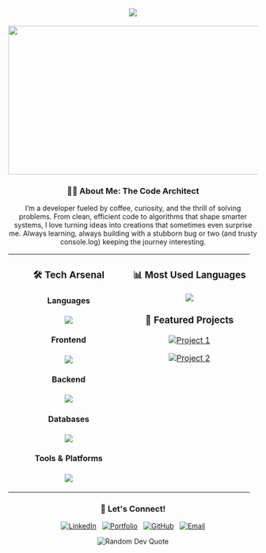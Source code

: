 
<h1 align="center">
  <img src="https://readme-typing-svg.herokuapp.com/?lines=Hello,+World!;I'm+M.R.I.N.A.L;Welcome+to+my+Digital+World!&center=true&size=23">
</h1>

<div align="center">
  <img src="https://media.giphy.com/media/dWesBcTLavkZuG35MI/giphy.gif" width="600" height="300"/>
</div>

<div align="center">
  
### 🧙‍♂️ About Me: The Code Architect

I’m a developer fueled by coffee, curiosity, and the thrill of solving problems. From clean, efficient code to algorithms that shape smarter systems, I love turning ideas into creations that sometimes even surprise me. Always learning, always building with a stubborn bug or two (and trusty console.log) keeping the journey interesting.

</div>



<table width="100%">
<tr>
<td width="50%" valign="top">

<h3 align="center">🛠️ Tech Arsenal</h3>

<div align="center">
  
#### Languages
<p>
  <img src="https://skillicons.dev/icons?i=java,python,c,cpp,js,ts&theme=light" />
</p>

#### Frontend
<p>
  <img src="https://skillicons.dev/icons?i=react,tailwindcss,bootstrap,nextjs&theme=light" />
</p>

#### Backend
<p>
  <img src="https://skillicons.dev/icons?i=nodejs,express&theme=light" />
</p>

#### Databases
<p>
  <img src="https://skillicons.dev/icons?i=mysql,mongodb&theme=light" />
</p>

#### Tools & Platforms
<p>
  <img src="https://skillicons.dev/icons?i=vscode,idea,notion,vercel,git,github&theme=light" />
</p>

</div>

</td>
<td width="50%" valign="top">

<h3 align="center">📊 Most Used Languages</h3>
<div align="center">
 <img src="https://github-readme-stats.vercel.app/api/top-langs/?username=coding-mrinal&layout=compact&theme=radical&count_private=true&include_all_commits=true&langs_count=8&cache_seconds=1800" />
</div>

<h3 align="center">💼 Featured Projects</h3>
<div align="center">
  
[![Project 1](https://github-readme-stats.vercel.app/api/pin/?username=coding-mrinal&repo=SanShop_Best_Ecom_Website&theme=radical&show_owner=true)](https://github.com/coding-mrinal/SanShop_Best_Ecom_Website)

[![Project 2](https://github-readme-stats.vercel.app/api/pin/?username=coding-mrinal&repo=AI_Chat_Assistant&theme=radical&show_owner=true)](https://github.com/coding-mrinal/AI_Chat_Assistant)

</div>

</td>
</tr>
</table>


<h3 align="center">🤝 Let's Connect!</h3>


<div align="center">

[![LinkedIn](https://skillicons.dev/icons?i=linkedin&theme=light)](https://www.linkedin.com/in/mrinal-mahapatra)&nbsp;&nbsp;
[![Portfolio](https://skillicons.dev/icons?i=vercel&theme=light)](https://mri-portfolio.vercel.app)&nbsp;&nbsp;
[![GitHub](https://skillicons.dev/icons?i=github&theme=light)](https://github.com/coding-mrinal/)&nbsp;&nbsp;
[![Email](https://skillicons.dev/icons?i=gmail&theme=light)](mailto:mrinalmahapatra2004@gmail.com)

</div>

<div align="center">
  <img src="https://quotes-github-readme.vercel.app/api?type=horizontal&theme=radical" alt="Random Dev Quote" />
</div>
